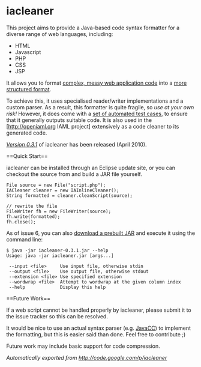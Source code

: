# iacleaner

This project aims to provide a Java-based code syntax formatter for a diverse range of web languages, including:

* HTML
* Javascript
* PHP
* CSS
* JSP

It allows you to format [complex, messy web application code](http://code.google.com/p/iacleaner/source/browse/trunk/org.openiaml.iacleaner/src/org/openiaml/iacleaner/tests/test.php) into a [more structured format](http://code.google.com/p/iacleaner/source/browse/trunk/org.openiaml.iacleaner/src/org/openiaml/iacleaner/tests/out.php).

To achieve this, it uses specialised reader/writer implementations and a custom parser. As a result, this formatter is quite fragile, so _use at your own risk!_ However, it does come with a [set of automated test cases](http://code.google.com/p/iacleaner/source/browse/trunk/org.openiaml.iacleaner/src/org/openiaml/iacleaner/tests/), to ensure that it generally outputs suitable code. It is also used in the [http://openiaml.org IAML project] extensively as a code cleaner to its generated code.

*[Version 0.3.1](http://journals.jevon.org/users/jevon-phd/entry/19823)* of iacleaner has been released (April 2010).

==Quick Start==

iacleaner can be installed through an Eclipse update site, or you can checkout the source from and build a JAR file yourself.

```
File source = new File("script.php");
IACleaner cleaner = new IAInlineCleaner();
String formatted = cleaner.cleanScript(source);

// rewrite the file
FileWriter fh = new FileWriter(source);
fh.write(formatted);
fh.close();
```

As of issue 6, you can also [download a prebuilt JAR](http://code.google.com/p/iacleaner/downloads/list) and execute it using the command line:

```
$ java -jar iacleaner-0.3.1.jar --help
Usage: java -jar iacleaner.jar [args...]

 --input <file>     Use input file, otherwise stdin
 --output <file>    Use output file, otherwise stdout
 --extension <file> Use specified extension
 --wordwrap <file>  Attempt to wordwrap at the given column index
 --help             Display this help
```

==Future Work==

If a web script cannot be handled properly by iacleaner, please submit it to the issue tracker so this can be resolved.

It would be nice to use an actual syntax parser (e.g. [JavaCC](https://javacc.dev.java.net)) to implement the formatting, but this is easier said than done. Feel free to contribute ;)

Future work may include basic support for code compression.

_Automatically exported from http://code.google.com/p/iacleaner_

